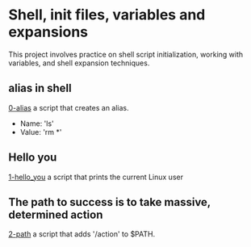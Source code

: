 # Shell, init files, variables and expansions
This project involves practice on shell script initialization, working with variables, and shell expansion techniques.
## alias in shell
[0-alias](./0-alias) a script that creates an alias.
- Name: 'ls'
- Value: 'rm *'
## Hello you
[1-hello_you](./1-hello_you) a script that prints the current Linux user
## The path to success is to take massive, determined action
[2-path](./2-path) a script that adds '/action' to $PATH.